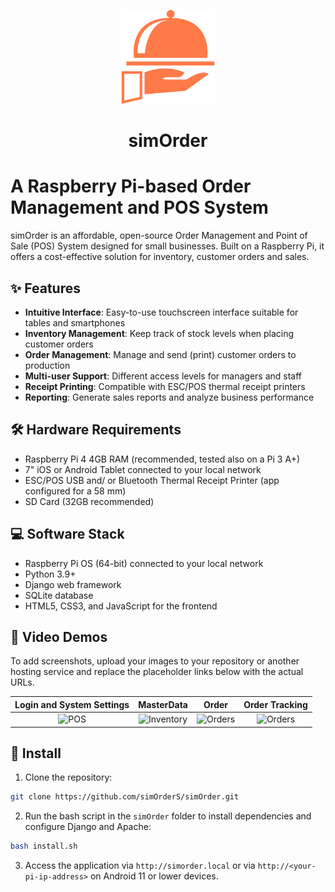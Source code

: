 <p align="center">
  <img src="static/img/simOrder_logo.png" alt="simOrder Logo" width="150" height="auto">
</p>
<h1 align="center">simOrder</h1>

# A Raspberry Pi-based Order Management and POS System

simOrder is an affordable, open-source Order Management and Point of Sale (POS) System designed for small businesses. Built on a Raspberry Pi, it offers a cost-effective solution for inventory, customer orders and sales.

## ✨ Features

- **Intuitive Interface**: Easy-to-use touchscreen interface suitable for tables and smartphones
- **Inventory Management**: Keep track of stock levels when placing customer orders
- **Order Management**: Manage and send (print) customer orders to production
- **Multi-user Support**: Different access levels for managers and staff
- **Receipt Printing**: Compatible with ESC/POS thermal receipt printers
- **Reporting**: Generate sales reports and analyze business performance

## 🛠️ Hardware Requirements

- Raspberry Pi 4 4GB RAM (recommended, tested also on a Pi 3 A+)
- 7" iOS or Android Tablet connected to your local network
- ESC/POS USB and/ or Bluetooth Thermal Receipt Printer (app configured for a 58 mm)
- SD Card (32GB recommended)

## 💻 Software Stack

- Raspberry Pi OS (64-bit) connected to your local network
- Python 3.9+
- Django web framework
- SQLite database
- HTML5, CSS3, and JavaScript for the frontend

## 📸 Video Demos

To add screenshots, upload your images to your repository or another hosting service and replace the placeholder links below with the actual URLs.

| Login and System Settings | MasterData | Order  | Order Tracking |
|:-------------:|:--------------------:|:--------------:|:--------------:|
| ![POS](link-to-pos-image) | ![Inventory](link-to-inventory-image) | ![Orders](link-to-orders-image) | ![Orders](link-to-orders-image) |

## 🚀 Install

1. Clone the repository:

```bash
git clone https://github.com/simOrderS/simOrder.git
```

2. Run the bash script in the `simOrder` folder to install dependencies and configure Django and Apache:
```bash
bash install.sh
```

3. Access the application via `http://simorder.local` or via `http://<your-pi-ip-address>` on Android 11 or lower devices.
